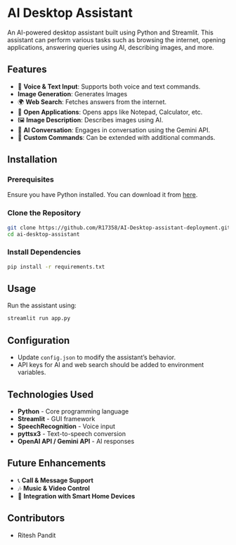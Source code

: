 # AI Desktop Assistant

An AI-powered desktop assistant built using Python and Streamlit. This assistant can perform various tasks such as browsing the internet, opening applications, answering queries using AI, describing images, and more.

## Features
- 🎤 **Voice & Text Input**: Supports both voice and text commands.
- **Image Generation**: Generates Images
- 🌍 **Web Search**: Fetches answers from the internet.
- 📂 **Open Applications**: Opens apps like Notepad, Calculator, etc.
- 🖼️ **Image Description**: Describes images using AI.
- 🤖 **AI Conversation**: Engages in conversation using the Gemini API.
- 🔎 **Custom Commands**: Can be extended with additional commands.

## Installation

### Prerequisites
Ensure you have Python installed. You can download it from [here](https://www.python.org/downloads/).

### Clone the Repository
```bash
git clone https://github.com/R17358/AI-Desktop-assistant-deployment.git
cd ai-desktop-assistant
```

### Install Dependencies
```bash
pip install -r requirements.txt
```

## Usage
Run the assistant using:
```bash
streamlit run app.py
```

## Configuration
- Update `config.json` to modify the assistant’s behavior.
- API keys for AI and web search should be added to environment variables.

## Technologies Used
- **Python** - Core programming language
- **Streamlit** - GUI framework
- **SpeechRecognition** - Voice input
- **pyttsx3** - Text-to-speech conversion
- **OpenAI API / Gemini API** - AI responses

## Future Enhancements
- 📞 **Call & Message Support**
- 🎶 **Music & Video Control**
- 🔗 **Integration with Smart Home Devices**

## Contributors
- Ritesh Pandit


